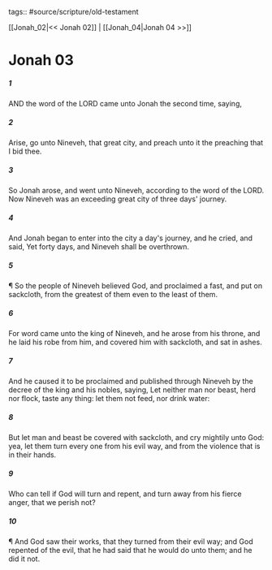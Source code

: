 tags:: #source/scripture/old-testament

[[Jonah_02|<< Jonah 02]] | [[Jonah_04|Jonah 04 >>]]

# Jonah 03

##### 1

AND the word of the LORD came unto Jonah the second time, saying,

##### 2

Arise, go unto Nineveh, that great city, and preach unto it the preaching that I bid thee.

##### 3

So Jonah arose, and went unto Nineveh, according to the word of the LORD. Now Nineveh was an exceeding great city of three days' journey.

##### 4

And Jonah began to enter into the city a day's journey, and he cried, and said, Yet forty days, and Nineveh shall be overthrown.

##### 5

¶ So the people of Nineveh believed God, and proclaimed a fast, and put on sackcloth, from the greatest of them even to the least of them.

##### 6

For word came unto the king of Nineveh, and he arose from his throne, and he laid his robe from him, and covered him with sackcloth, and sat in ashes.

##### 7

And he caused it to be proclaimed and published through Nineveh by the decree of the king and his nobles, saying, Let neither man nor beast, herd nor flock, taste any thing: let them not feed, nor drink water:

##### 8

But let man and beast be covered with sackcloth, and cry mightily unto God: yea, let them turn every one from his evil way, and from the violence that is in their hands.

##### 9

Who can tell if God will turn and repent, and turn away from his fierce anger, that we perish not?

##### 10

¶ And God saw their works, that they turned from their evil way; and God repented of the evil, that he had said that he would do unto them; and he did it not.
